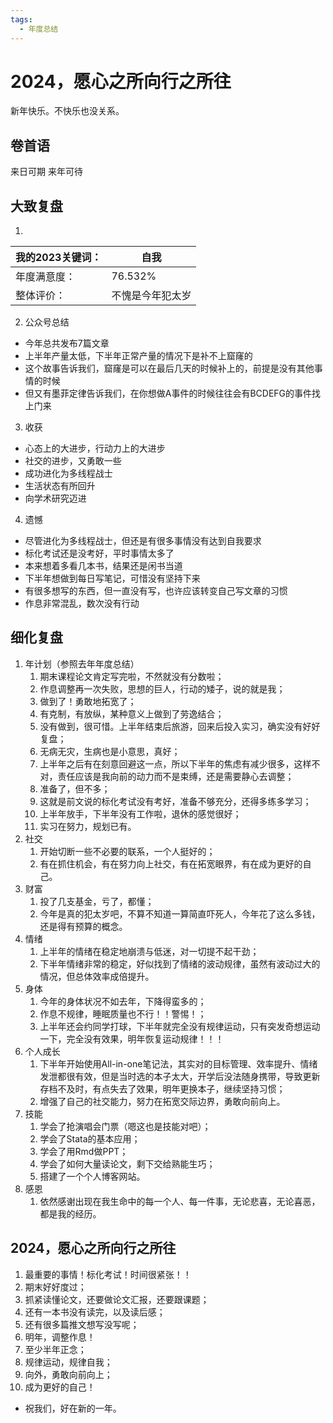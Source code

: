 ```yaml
---
tags:
  - 年度总结
---
```


# 2024，愿心之所向行之所往

新年快乐。不快乐也没关系。

## 卷首语

来日可期  来年可待

## 大致复盘

1. 
| **我的2023关键词**：|**自我** |
| - | - |
| 年度满意度： | 76.532% |
| 整体评价：| 不愧是今年犯太岁 |

2. 公众号总结
- 今年总共发布7篇文章
- 上半年产量太低，下半年正常产量的情况下是补不上窟窿的
- 这个故事告诉我们，窟窿是可以在最后几天的时候补上的，前提是没有其他事情的时候
- 但又有墨菲定律告诉我们，在你想做A事件的时候往往会有BCDEFG的事件找上门来

3. 收获
- 心态上的大进步，行动力上的大进步
- 社交的进步，又勇敢一些
- 成功进化为多线程战士
- 生活状态有所回升
- 向学术研究迈进

4. 遗憾
- 尽管进化为多线程战士，但还是有很多事情没有达到自我要求
- 标化考试还是没考好，平时事情太多了
- 本来想着多看几本书，结果还是闲书当道
- 下半年想做到每日写笔记，可惜没有坚持下来
- 有很多想写的东西，但一直没有写，也许应该转变自己写文章的习惯
- 作息非常混乱，数次没有行动

## 细化复盘

1. 年计划（参照去年年度总结）
	1. 期末课程论文肯定写完啦，不然就没有分数啦；
	2. 作息调整再一次失败，思想的巨人，行动的矮子，说的就是我；
	3. 做到了！勇敢地拓宽了；
	4. 有克制，有放纵，某种意义上做到了劳逸结合；
	5. 没有做到，很可惜。上半年结束后旅游，回来后投入实习，确实没有好好复盘；
	6. 无病无灾，生病也是小意思，真好；
	7. 上半年之后有在刻意回避这一点，所以下半年的焦虑有减少很多，这样不对，责任应该是我向前的动力而不是束缚，还是需要静心去调整；
	8. 准备了，但不多；
	9. 这就是前文说的标化考试没有考好，准备不够充分，还得多练多学习；
	10. 上半年放手，下半年没有工作啦，退休的感觉很好；
	11. 实习在努力，规划已有。
2. 社交
	1. 开始切断一些不必要的联系，一个人挺好的；
	2. 有在抓住机会，有在努力向上社交，有在拓宽眼界，有在成为更好的自己。
3. 财富
	1. 投了几支基金，亏了，都懂；
	2. 今年是真的犯太岁吧，不算不知道一算简直吓死人，今年花了这么多钱，还是得有预算的概念。
4. 情绪
	1. 上半年的情绪在稳定地崩溃与低迷，对一切提不起干劲；
	2. 下半年情绪非常的稳定，好似找到了情绪的波动规律，虽然有波动过大的情况，但总体效率成倍提升。
5. 身体
	1. 今年的身体状况不如去年，下降得蛮多的；
	2. 作息不规律，睡眠质量也不行！！警惕！；
	3. 上半年还会约同学打球，下半年就完全没有规律运动，只有突发奇想运动一下，完全没有效果，明年恢复运动规律！！！
6. 个人成长
	1. 下半年开始使用All-in-one笔记法，其实对的目标管理、效率提升、情绪发泄都很有效，但是当时选的本子太大，开学后没法随身携带，导致更新存档不及时，有点失去了效果，明年更换本子，继续坚持习惯；
	2. 增强了自己的社交能力，努力在拓宽交际边界，勇敢向前向上。
7. 技能
	1. 学会了抢演唱会门票（嗯这也是技能对吧）；
	2. 学会了Stata的基本应用；
	3. 学会了用Rmd做PPT；
	4. 学会了如何大量读论文，剩下交给熟能生巧；
	5. 搭建了一个个人博客网站。
8. 感恩
	1. 依然感谢出现在我生命中的每一个人、每一件事，无论悲喜，无论喜恶，都是我的经历。

## 2024，愿心之所向行之所往

1. 最重要的事情！标化考试！时间很紧张！！
2. 期末好好度过；
3. 抓紧读懂论文，还要做论文汇报，还要跟课题；
4. 还有一本书没有读完，以及读后感；
5. 还有很多篇推文想写没写呢；
6. 明年，调整作息！
7. 至少半年正念；
8. 规律运动，规律自我；
9. 向外，勇敢向前向上；
10. 成为更好的自己！

- 祝我们，好在新的一年。

